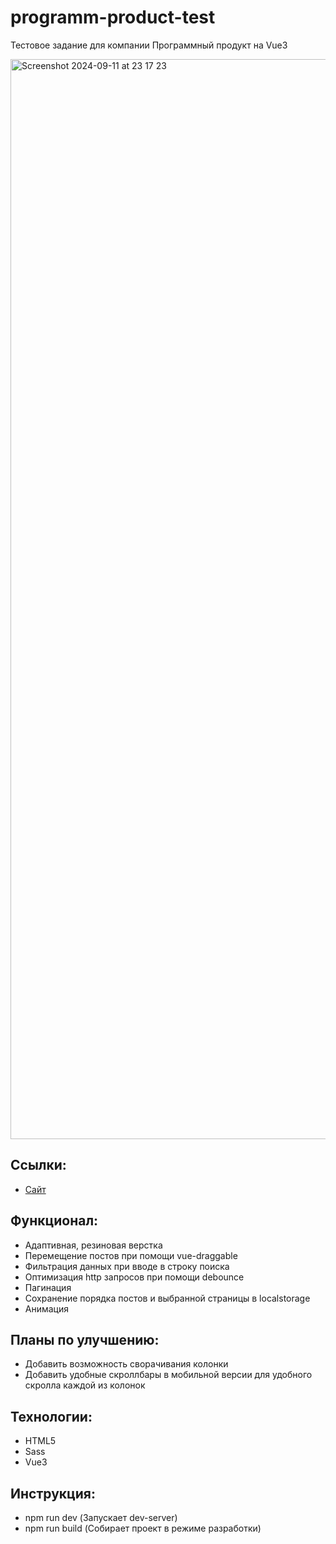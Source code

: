# programm-product-test

Тестовое задание для компании Программный продукт на Vue3  

<img width="1728" alt="Screenshot 2024-09-11 at 23 17 23" src="https://github.com/user-attachments/assets/ebb63ff5-f3c0-4d77-9226-196a91616e51">

## Ссылки:

- [Сайт](https://celebrated-sable-fbafac.netlify.app/)

## Функционал:

- Адаптивная, резиновая верстка
- Перемещение постов при помощи vue-draggable
- Фильтрация данных при вводе в строку поиска
- Оптимизация http запросов при помощи debounce
- Пагинация
- Сохранение порядка постов и выбранной страницы в localstorage
- Анимация

## Планы по улучшению:

- Добавить возможность сворачивания колонки
- Добавить удобные скроллбары в мобильной версии для удобного скролла каждой из колонок

## Технологии:

- HTML5
- Sass
- Vue3

## Инструкция:

- npm run dev (Запускает dev-server)
- npm run build (Собирает проект в режиме разработки)
